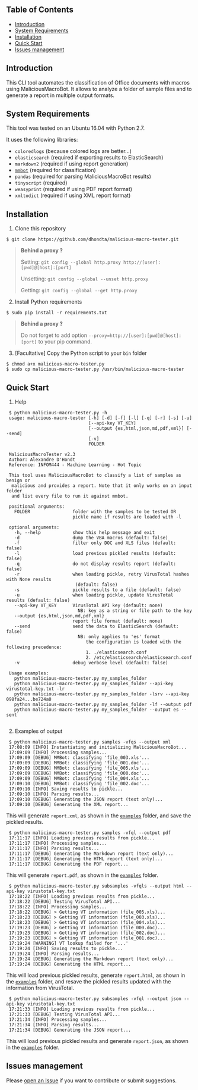 ## Table of Contents

   * [Introduction](#introduction)
   * [System Requirements](#system-requirements)
   * [Installation](#installation)
   * [Quick Start](#quick-start)
   * [Issues management](#issues-management)


## Introduction

This CLI tool automates the classification of Office documents with macros using MaliciousMacroBot. It allows to analyze a folder of sample files and to generate a report in multiple output formats.


## System Requirements

This tool was tested on an Ubuntu 16.04 with Python 2.7.

It uses the following libraries:
- `coloredlogs` (because colored logs are better...)
- `elasticsearch` (required if exporting results to ElasticSearch)
- `markdown2` (required if using report generation)
- [`mmbot`](https://github.com/egaus/MaliciousMacroBot) (required for classification)
- `pandas` (required for parsing MaliciousMacroBot results)
- `tinyscript` (required)
- `weasyprint` (required if using PDF report format)
- `xmltodict` (required if using XML report format)


## Installation

1. Clone this repository

 ```session
 $ git clone https://github.com/dhondta/malicious-macro-tester.git
 ```
 
 > **Behind a proxy ?**
 > 
 > Setting: `git config --global http.proxy http://[user]:[pwd]@[host]:[port]`
 > 
 > Unsetting: `git config --global --unset http.proxy`
 > 
 > Getting: `git config --global --get http.proxy`

2. Install Python requirements

 ```session
 $ sudo pip install -r requirements.txt
 ```

 > **Behind a proxy ?**
 > 
 > Do not forget to add option `--proxy=http://[user]:[pwd]@[host]:[port]` to your pip command.
 
3. [Facultative] Copy the Python script to your `bin` folder

 ```session
 $ chmod a+x malicious-macro-tester.py
 $ sudo cp malicious-macro-tester.py /usr/bin/malicious-macro-tester
 ```


## Quick Start

1. Help

 ```session
  $ python malicious-macro-tester.py -h
  usage: malicious-macro-tester [-h] [-d] [-f] [-l] [-q] [-r] [-s] [-u]
                                [--api-key VT_KEY]
                                [--output {es,html,json,md,pdf,xml}] [--send]
                                [-v]
                                FOLDER

  MaliciousMacroTester v2.3
  Author: Alexandre D'Hondt
  Reference: INFOM444 - Machine Learning - Hot Topic

  This tool uses MaliciousMacroBot to classify a list of samples as benign or
   malicious and provides a report. Note that it only works on an input folder
   and list every file to run it against mmbot.

  positional arguments:
    FOLDER                folder with the samples to be tested OR
                          pickle name if results are loaded with -l

  optional arguments:
    -h, --help            show this help message and exit
    -d                    dump the VBA macros (default: false)
    -f                    filter only DOC and XLS files (default: false)
    -l                    load previous pickled results (default: false)
    -q                    do not display results report (default: false)
    -r                    when loading pickle, retry VirusTotal hashes with None results
                           (default: false)
    -s                    pickle results to a file (default: false)
    -u                    when loading pickle, update VirusTotal results (default: false)
    --api-key VT_KEY      VirusTotal API key (default: none)
                            NB: key as a string or file path to the key
    --output {es,html,json,md,pdf,xml}
                          report file format (default: none)
    --send                send the data to ElasticSearch (default: false)
                            NB: only applies to 'es' format
                               the configuration is loaded with the following precedence:
                               1. ./elasticsearch.conf
                               2. /etc/elasticsearch/elasticsearch.conf
    -v                    debug verbose level (default: false)

  Usage examples:
    python malicious-macro-tester.py my_samples_folder
    python malicious-macro-tester.py my_samples_folder --api-key virustotal-key.txt -lr
    python malicious-macro-tester.py my_samples_folder -lsrv --api-key 098fa24...be724a0
    python malicious-macro-tester.py my_samples_folder -lf --output pdf
    python malicious-macro-tester.py my_samples_folder --output es --sent
   
 ```
 
2. Examples of output

 ```session
  $ python malicious-macro-tester.py samples -vfqs --output xml
  17:08:09 [INFO] Instantiating and initializing MaliciousMacroBot...
  17:09:09 [INFO] Processing samples...
  17:09:09 [DEBUG] MMBot: classifying 'file_003.xls'...
  17:09:09 [DEBUG] MMBot: classifying 'file_001.doc'...
  17:09:09 [DEBUG] MMBot: classifying 'file_005.xls'...
  17:09:09 [DEBUG] MMBot: classifying 'file_000.doc'...
  17:09:09 [DEBUG] MMBot: classifying 'file_004.xls'...
  17:09:10 [DEBUG] MMBot: classifying 'file_002.doc'...
  17:09:10 [INFO] Saving results to pickle...
  17:09:10 [INFO] Parsing results...
  17:09:10 [DEBUG] Generating the JSON report (text only)...
  17:09:10 [DEBUG] Generating the XML report...
 ```
 
 This will generate `report.xml`, as shown in the [`examples`](examples) folder, and save the pickled results.


 ```session
  $ python malicious-macro-tester.py samples -vfql --output pdf
  17:11:17 [INFO] Loading previous results from pickle...
  17:11:17 [INFO] Processing samples...
  17:11:17 [INFO] Parsing results...
  17:11:17 [DEBUG] Generating the Markdown report (text only)...
  17:11:17 [DEBUG] Generating the HTML report (text only)...
  17:11:17 [DEBUG] Generating the PDF report...
 ```
 
 This will generate `report.pdf`, as shown in the [`examples`](examples) folder.
 
 ```session
  $ python malicious-macro-tester.py subsamples -vfqls --output html --api-key virustotal-key.txt 
  17:18:22 [INFO] Loading previous results from pickle...
  17:18:22 [DEBUG] Testing VirusTotal API...
  17:18:22 [INFO] Processing samples...
  17:18:22 [DEBUG] > Getting VT information (file_005.xls)...
  17:18:23 [DEBUG] > Getting VT information (file_003.xls)...
  17:18:23 [DEBUG] > Getting VT information (file_004.xls)...
  17:19:23 [DEBUG] > Getting VT information (file_000.doc)...
  17:19:23 [DEBUG] > Getting VT information (file_002.doc)...
  17:19:23 [DEBUG] > Getting VT information (file_001.doc)...
  17:19:24 [WARNING] VT lookup failed for '...'
  17:19:24 [INFO] Saving results to pickle...
  17:19:24 [INFO] Parsing results...
  17:19:24 [DEBUG] Generating the Markdown report (text only)...
  17:19:24 [DEBUG] Generating the HTML report...
 ```
 
 This will load previous pickled results, generate `report.html`, as shown in the [`examples`](examples) folder, and resave the pickled results updated with the information from VirusTotal.
 
 ```session
  $ python malicious-macro-tester.py subsamples -vfql --output json --api-key virustotal-key.txt 
  17:21:33 [INFO] Loading previous results from pickle...
  17:21:33 [DEBUG] Testing VirusTotal API...
  17:21:34 [INFO] Processing samples...
  17:21:34 [INFO] Parsing results...
  17:21:34 [DEBUG] Generating the JSON report...
 ```
 
 This will load previous pickled results and generate `report.json`, as shown in the [`examples`](examples) folder.

## Issues management

Please [open an Issue](https://github.com/dhondta/malicious-macro-tester/issues/new) if you want to contribute or submit suggestions.
